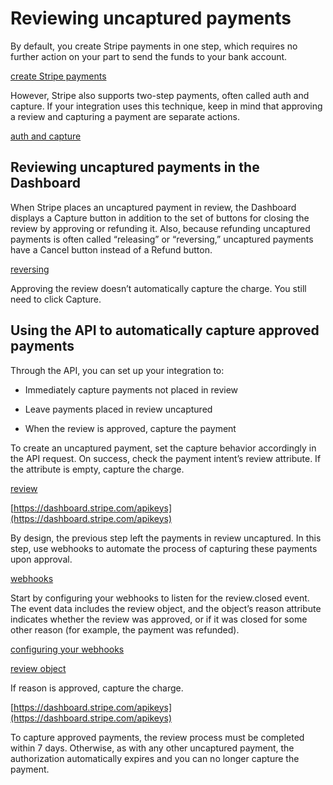 # Reviewing uncaptured payments

By default, you create Stripe payments in one step, which requires no further action on your part to send the funds to your bank account.

[create Stripe payments](/payments/accept-a-payment)

However, Stripe also supports two-step payments, often called auth and capture.  If your integration uses this technique, keep in mind that approving a review and capturing a payment are separate actions.

[auth and capture](https://support.stripe.com/questions/does-stripe-support-authorize-and-capture)

## Reviewing uncaptured payments in the Dashboard

When Stripe places an uncaptured payment in review, the Dashboard displays a Capture button in addition to the set of buttons for closing the review by approving or refunding it. Also, because refunding uncaptured payments is often called “releasing” or “reversing,” uncaptured payments have a Cancel button instead of a Refund button.

[reversing](/refunds#refund-requests)

Approving the review doesn’t automatically capture the charge.  You still need to click Capture.

## Using the API to automatically capture approved payments

Through the API, you can set up your integration to:

- Immediately capture payments not placed in review

- Leave payments placed in review uncaptured

- When the review is approved, capture the payment

To create an uncaptured payment, set the capture behavior accordingly in the API request.  On success, check the payment intent’s review attribute. If the attribute is empty, capture the charge.

[review](/api/payment_intents/object#payment_intent_object-review)

[https://dashboard.stripe.com/apikeys](https://dashboard.stripe.com/apikeys)

By design, the previous step left the payments in review uncaptured.  In this step, use webhooks to automate the process of capturing these payments upon approval.

[webhooks](/webhooks)

Start by configuring your webhooks to listen for the review.closed event. The event data includes the review object, and the object’s reason attribute indicates whether the review was approved, or if it was closed for some other reason (for example, the payment was refunded).

[configuring your webhooks](/webhooks#register-webhook)

[review object](/api#review_object)

If reason is approved, capture the charge.

[https://dashboard.stripe.com/apikeys](https://dashboard.stripe.com/apikeys)

To capture approved payments, the review process must be completed within 7 days.  Otherwise, as with any other uncaptured payment, the authorization automatically expires and you can no longer capture the payment.
